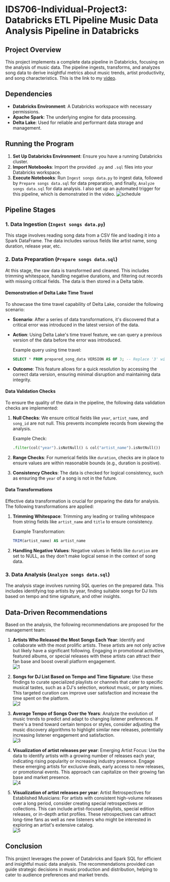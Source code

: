 # IDS706-Individual-Project3: Databricks ETL Pipeline Music Data Analysis Pipeline in Databricks

## Project Overview

This project implements a complete data pipeline in Databricks, focusing on the analysis of music data. The pipeline ingests, transforms, and analyzes song data to derive insightful metrics about music trends, artist productivity, and song characteristics. This is the link to my [video](https://drive.google.com/file/d/1muQcpvCcObQArMcY2Cp0TQYP9VBskLIq/view?usp=sharing).

## Dependencies

- **Databricks Environment**: A Databricks workspace with necessary permissions.
- **Apache Spark**: The underlying engine for data processing.
- **Delta Lake**: Used for reliable and performant data storage and management.

## Running the Program

1. **Set Up Databricks Environment**: Ensure you have a running Databricks cluster.
2. **Import Notebooks**: Import the provided `.py` and `.sql` files into your Databricks workspace.
3. **Execute Notebooks**: Run `Ingest songs data.py` to ingest data, followed by `Prepare songs data.sql` for data preparation, and finally, `Analyze songs data.sql` for data analysis. I also set up an automated trigger for this pipeline, which is demonstrated in the video.
![schedule](pic/schedule.png)

## Pipeline Stages

### 1. Data Ingestion (`Ingest songs data.py`)

This stage involves reading song data from a CSV file and loading it into a Spark DataFrame. The data includes various fields like artist name, song duration, release year, etc.

### 2. Data Preparation (`Prepare songs data.sql`)

At this stage, the raw data is transformed and cleaned. This includes trimming whitespace, handling negative durations, and filtering out records with missing critical fields. The data is then stored in a Delta table.

#### Demonstration of Delta Lake Time Travel
To showcase the time travel capability of Delta Lake, consider the following scenario:
- **Scenario**: After a series of data transformations, it's discovered that a critical error was introduced in the latest version of the data.
- **Action**: Using Delta Lake's time travel feature, we can query a previous version of the data before the error was introduced.
  
  Example query using time travel:
  ```sql
  SELECT * FROM prepared_song_data VERSION AS OF 3; -- Replace '3' with the specific version number
  ```

- **Outcome**: This feature allows for a quick resolution by accessing the correct data version, ensuring minimal disruption and maintaining data integrity.

#### Data Validation Checks
To ensure the quality of the data in the pipeline, the following data validation checks are implemented:
1. **Null Checks**: We ensure critical fields like `year`, `artist_name`, and `song_id` are not null. This prevents incomplete records from skewing the analysis.
   
   Example Check:
   ```python
   .filter(col("year").isNotNull() & col("artist_name").isNotNull())
   ```
2. **Range Checks**: For numerical fields like `duration`, checks are in place to ensure values are within reasonable bounds (e.g., duration is positive).
3. **Consistency Checks**: The data is checked for logical consistency, such as ensuring the `year` of a song is not in the future.

#### Data Transformations
Effective data transformation is crucial for preparing the data for analysis. The following transformations are applied:
1. **Trimming Whitespace**: Trimming any leading or trailing whitespace from string fields like `artist_name` and `title` to ensure consistency.
   
   Example Transformation:
   ```sql
   TRIM(artist_name) AS artist_name
   ```
2. **Handling Negative Values**: Negative values in fields like `duration` are set to NULL, as they don't make logical sense in the context of song data.

### 3. Data Analysis (`Analyze songs data.sql`)

The analysis stage involves running SQL queries on the prepared data. This includes identifying top artists by year, finding suitable songs for DJ lists based on tempo and time signature, and other insights.

## Data-Driven Recommendations

Based on the analysis, the following recommendations are proposed for the management team:

1. **Artists Who Released the Most Songs Each Year**: Identify and collaborate with the most prolific artists. These artists are not only active but likely have a significant following. Engaging in promotional activities, featured albums, or special releases with these artists can attract their fan base and boost overall platform engagement.  
![1](pic/1.png)

2. **Songs for DJ List Based on Tempo and Time Signature**: Use these findings to curate specialized playlists or channels that cater to specific musical tastes, such as a DJ's selection, workout music, or party mixes. This targeted curation can improve user satisfaction and increase the time spent on the platform.  
![2](pic/2.png)

3. **Average Tempo of Songs Over the Years**: Analyze the evolution of music trends to predict and adapt to changing listener preferences. If there's a trend toward certain tempos or styles, consider adjusting the music discovery algorithms to highlight similar new releases, potentially increasing listener engagement and satisfaction.  
![3](pic/3.png)

4. **Visualization of artist releases per year**: Emerging Artist Focus: Use the data to identify artists with a growing number of releases each year, indicating rising popularity or increasing industry presence. Engage these emerging artists for exclusive deals, early access to new releases, or promotional events. This approach can capitalize on their growing fan base and market presence.  
![4](pic/4.png)

5. **Visualization of artist releases per year**: Artist Retrospectives for Established Musicians: For artists with consistent high-volume releases over a long period, consider creating special retrospectives or collections. This can include artist-focused playlists, special edition releases, or in-depth artist profiles. These retrospectives can attract long-time fans as well as new listeners who might be interested in exploring an artist's extensive catalog.  
![5](pic/4.png)

## Conclusion

This project leverages the power of Databricks and Spark SQL for efficient and insightful music data analysis. The recommendations provided can guide strategic decisions in music production and distribution, helping to cater to audience preferences and market trends.